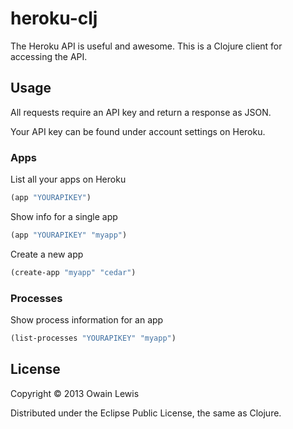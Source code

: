 # heroku-clj

The Heroku API is useful and awesome. This is a Clojure client for accessing the API.

## Usage

All requests require an API key and return a response as JSON.

Your API key can be found under account settings on Heroku.

### Apps

List all your apps on Heroku

```clojure
(app "YOURAPIKEY")
```

Show info for a single app

```clojure
(app "YOURAPIKEY" "myapp")
```

Create a new app

```clojure
(create-app "myapp" "cedar")
```

### Processes

Show process information for an app

```clojure
(list-processes "YOURAPIKEY" "myapp")
```

## License

Copyright © 2013 Owain Lewis

Distributed under the Eclipse Public License, the same as Clojure.


